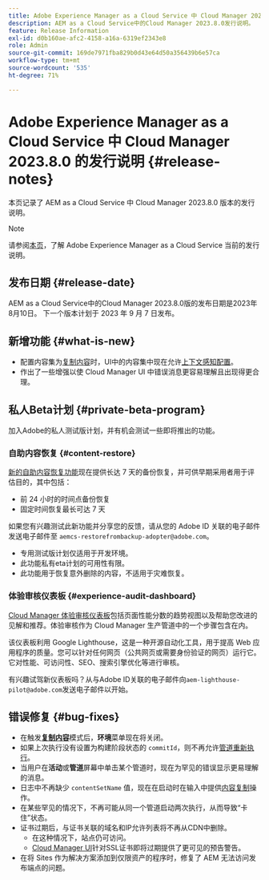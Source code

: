 ```yaml
---
title: Adobe Experience Manager as a Cloud Service 中 Cloud Manager 2023.8.0 的发行说明
description: AEM as a Cloud Service中的Cloud Manager 2023.8.0发行说明。
feature: Release Information
exl-id: d0b160ae-afc2-4158-a16a-6319ef2343e8
role: Admin
source-git-commit: 169de7971fba829b0d43e64d50a356439b6e57ca
workflow-type: tm+mt
source-wordcount: '535'
ht-degree: 71%

---
```


# Adobe Experience Manager as a Cloud Service 中 Cloud Manager 2023.8.0 的发行说明 {#release-notes}

本页记录了 AEM as a Cloud Service 中 Cloud Manager 2023.8.0 版本的发行说明。

>[!NOTE]
>
>请参阅[本页](/help/release-notes/release-notes-cloud/release-notes-current.md)，了解 Adobe Experience Manager as a Cloud Service 当前的发行说明。

## 发布日期 {#release-date}

AEM as a Cloud Service中的Cloud Manager 2023.8.0版的发布日期是2023年8月10日。 下一个版本计划于 2023 年 9 月 7 日发布。

## 新增功能 {#what-is-new}

* 配置内容集为[复制内容](/help/implementing/developing/tools/content-copy.md)时，UI中的内容集中现在允许[上下文感知配置](/help/implementing/developing/introduction/configurations.md)。
* 作出了一些增强以使 Cloud Manager UI 中错误消息更容易理解且出现得更合理。

## 私人Beta计划 {#private-beta-program}

加入Adobe的私人测试版计划，并有机会测试一些即将推出的功能。

### 自助内容恢复 {#content-restore}

[新的自助内容恢复功能](/help/operations/restore.md)现在提供长达 7 天的备份恢复，并可供早期采用者用于评估目的，其中包括：

* 前 24 小时的时间点备份恢复
* 固定时间恢复最长可达 7 天

如果您有兴趣测试此新功能并分享您的反馈，请从您的 Adobe ID 关联的电子邮件发送电子邮件至 `aemcs-restorefrombackup-adopter@adobe.com`。

* 专用测试版计划仅适用于开发环境。
* 此功能私有eta计划的可用性有限。
* 此功能用于恢复意外删除的内容，不适用于灾难恢复。

### 体验审核仪表板 {#experience-audit-dashboard}

[Cloud Manager 体验审核仪表板](/help/implementing/cloud-manager/experience-audit-dashboard.md)包括页面性能分数的趋势视图以及帮助您改进的见解和推荐。体验审核作为 Cloud Manager 生产管道中的一个步骤包含在内。

该仪表板利用 Google Lighthouse，这是一种开源自动化工具，用于提高 Web 应用程序的质量。您可以针对任何网页（公共网页或需要身份验证的网页）运行它。它对性能、可访问性、SEO、搜索引擎优化等进行审核。

有兴趣试驾新仪表板吗？从与Adobe ID关联的电子邮件向`aem-lighthouse-pilot@adobe.com`发送电子邮件以开始。

## 错误修复 {#bug-fixes}

* 在触发&#x200B;**[复制内容](/help/implementing/developing/tools/content-copy.md)**&#x200B;模式后，**环境**&#x200B;菜单现在将关闭。
* 如果上次执行没有设置为构建阶段状态的 `commitId`，则不再允许[管道重新执行](/help/implementing/cloud-manager/deploy-code.md#reexecute-deployment)。
* 当用户在&#x200B;**活动**&#x200B;或&#x200B;**管道**&#x200B;屏幕中单击某个管道时，现在为罕见的错误显示更易理解的消息。
* 日志中不再缺少 `contentSetName` 值，现在在启动时在输入中提供[内容复制](/help/implementing/developing/tools/content-copy.md)操作。
* 在某些罕见的情况下，不再可能从同一个管道启动两次执行，从而导致“卡住”状态。
* 证书过期后，与证书关联的域名和IP允许列表将不再从CDN中删除。
   * 在这种情况下，站点仍可访问。
   * [Cloud Manager UI](/help/implementing/cloud-manager/managing-ssl-certifications/introduction-to-ssl-certificates.md)针对SSL证书即将过期提供了更可见的预告警告。
* 在将 Sites 作为解决方案添加到仅限资产的程序时，修复了 AEM 无法访问发布端点的问题。
